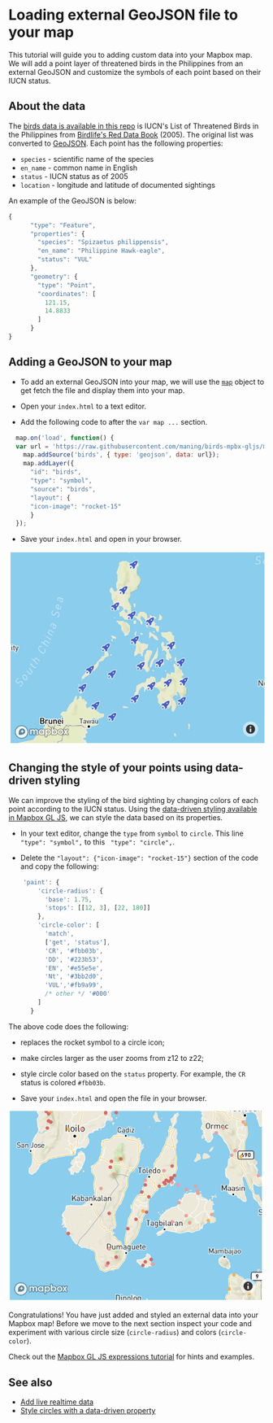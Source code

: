# Loading external GeoJSON file to your map

This tutorial will guide you to adding custom data into your Mapbox map.
We will add a point layer of threatened birds in the Philippines from 
an external GeoJSON and customize the symbols of each point based on their IUCN status.

## About the data

The [birds data is available in this repo](data/birds.geojson) is IUCN's List of Threatened Birds 
in the Philippines from [Birdlife's Red Data Book](https://web.archive.org/web/20060202013628/http://www.rdb.or.id/) (2005).
The original list was converted to [GeoJSON](https://geojson.org/).  Each point has the following properties:

* `species` - scientific name of the species
* `en_name` - common name in English
* `status` - IUCN status as of 2005
* `location` - longitude and latitude of documented sightings

An example of the GeoJSON is below:

```javascript
{
      "type": "Feature",
      "properties": {
        "species": "Spizaetus philippensis",
        "en_name": "Philippine Hawk-eagle",
        "status": "VUL"
      },
      "geometry": {
        "type": "Point",
        "coordinates": [
          121.15,
          14.8833
        ]
      }
}

```

##  Adding a GeoJSON to your map

* To add an external GeoJSON into your map, we will use the [`map`](https://docs.mapbox.com/mapbox-gl-js/api/#map.event:load) 
object to get fetch the file and display them into your map.

* Open your `index.html` to a text editor.
* Add the following code to after the `var map ...` section.

```javascript
  map.on('load', function() {
  var url = 'https://raw.githubusercontent.com/maning/birds-mpbx-gljs/master/data/bird.geojson';
    map.addSource('birds', { type: 'geojson', data: url});
    map.addLayer({
      "id": "birds",
      "type": "symbol",
      "source": "birds",
      "layout": {
      "icon-image": "rocket-15"
      }
  });
```

* Save your `index.html` and open in your browser.

![](img/load_geojson.png)

## Changing the style of your points using data-driven styling

We can improve the styling of the bird sighting by changing colors of each point according to the IUCN status.
Using the [data-driven styling available in Mapbox GL JS](https://docs.mapbox.com/help/glossary/data-driven-styling/), 
we can style the data based on its properties.

* In your text editor, change the `type` from `symbol` to `circle`.  This line  `"type": "symbol",` to this ` "type": "circle",`. 

* Delete the `"layout": {"icon-image": "rocket-15"}` section of the code and copy the following:

```javascript
    'paint': {
        'circle-radius': {
          'base': 1.75,
          'stops': [[12, 3], [22, 180]]
        },
        'circle-color': [
          'match',
          ['get', 'status'],
          'CR', '#fbb03b',
          'DD', '#223b53',
          'EN', '#e55e5e',
          'Nt', '#3bb2d0',
          'VUL','#fb9a99',
          /* other */ '#000'
        ]
      }
```

The above code does the following:

* replaces the rocket symbol to a circle icon;
* make circles larger as the user zooms from z12 to z22;
* style circle color based on the `status` property. For example, the `CR` status is colored `#fbb03b`.


* Save your `index.html` and open the file in your browser.

![](img/circle_style.png)

Congratulations!  You have just added and styled an external data into your Mapbox map!
Before we move to the next section inspect your code and experiment with various circle size (`circle-radius`) and colors (`circle-color`).

Check out the [Mapbox GL JS expressions tutorial](https://docs.mapbox.com/help/tutorials/mapbox-gl-js-expressions/) for hints and examples.

## See also

* [Add live realtime data](https://docs.mapbox.com/mapbox-gl-js/example/live-geojson/)
* [Style circles with a data-driven property](https://docs.mapbox.com/mapbox-gl-js/example/data-driven-circle-colors/)
